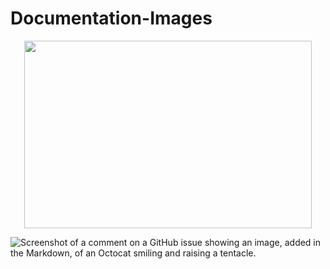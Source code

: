 # Documentation-Images

 

<p align="center">
<img width="460" height="300" src="https://myoctocat.com/assets/images/base-octocat.svg"/>
</p>
 


![Screenshot of a comment on a GitHub issue showing an image, added in the Markdown, of an Octocat smiling and raising a tentacle.](https://myoctocat.com/assets/images/base-octocat.svg)

